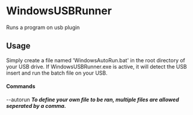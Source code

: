 # WindowsUSBRunner
 Runs a program on usb plugin

## Usage
 Simply create a file named 'WindowsAutoRun.bat' in the root directory of your USB drive.
 If WindowsUSBRunner.exe is active, it will detect the USB insert and run the batch file on your USB.
 
#### Commands
 --autorun <file> ***To define your own file to be ran, multiple files are allowed seperated by a comma.***
